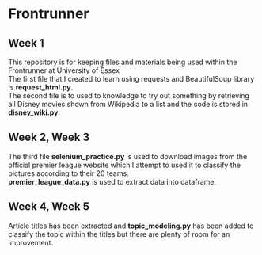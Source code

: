 # Frontrunner
## Week 1  
This repository is for keeping files and materials being used within the Frontrunner at University of Essex  
The first file that I created to learn using requests and BeautifulSoup library is __request_html.py__.  
The second file is to used to knowledge to try out something by retrieving all Disney movies shown from Wikipedia to a list and the code is stored in __disney_wiki.py__. 

## Week 2, Week 3
The third file __selenium_practice.py__ is used to download images from the official premier league website which I attempt to used it to classify the pictures according to their 20 teams.  
__premier_league_data.py__ is used to extract data into dataframe.

## Week 4, Week 5
Article titles has been extracted and __topic_modeling.py__ has been added to classify the topic within the titles but there are plenty of room for an improvement.
